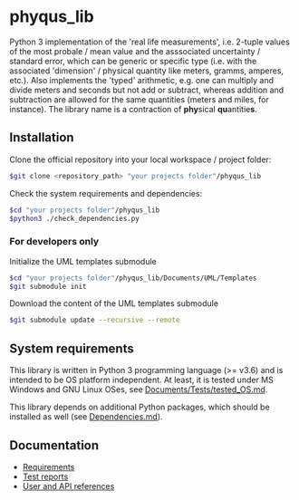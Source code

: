 # phyqus_lib

Python 3 implementation of the 'real life measurements', i.e. 2-tuple values of the most probale / mean value and the asssociated uncertainty / standard error, which can be generic or specific type (i.e. with the associated 'dimension' / physical quantity like meters, gramms, amperes, etc.). Also implements the 'typed' arithmetic, e.g. one can multiply and divide meters and seconds but not add or subtract, whereas addition and subtraction are allowed for the same quantities (meters and miles, for instance). The library name is a contraction of **phy**sical **qu**antitie**s**.

## Installation

Clone the official repository into your local workspace / project folder:

```bash
$git clone <repository_path> "your projects folder"/phyqus_lib
```

Check the system requirements and dependencies:

```bash
$cd "your projects folder"/phyqus_lib
$python3 ./check_dependencies.py
```

### For developers only

Initialize the UML templates submodule

```bash
$cd "your projects folder"/phyqus_lib/Documents/UML/Templates
$git submodule init
```

Download the content of the UML templates submodule

```bash
$git submodule update --recursive --remote
```

## System requirements

This library is written in Python 3 programming language (>= v3.6) and is intended to be OS platform independent. At least, it is tested under MS Windows and GNU Linux OSes, see [Documents/Tests/tested_OS.md](./Documents/Tests/tested_OS.md).

This library depends on additional Python packages, which should be installed as well (see [Dependencies.md](./Dependencies.md)).

## Documentation

* [Requirements](./Documents/Requirements/index.md)
* [Test reports](./Documents/Tests/index.md)
* [User and API references](./Documents/References/index.md)
